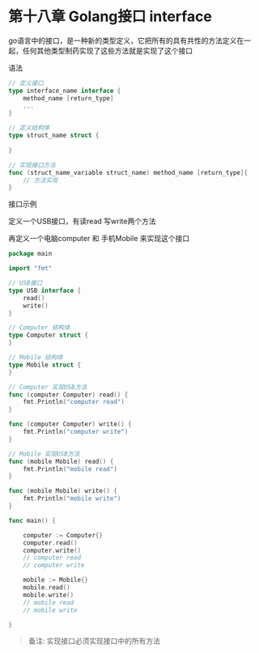 # 第十八章 Golang接口 interface

go语言中的接口，是一种新的类型定义，它把所有的具有共性的方法定义在一起，任何其他类型制药实现了这些方法就是实现了这个接口


语法

```go
// 定义接口
type interface_name interface {
    method_name [return_type]
    ...
}

// 定义结构体
type struct_name struct {
    
}

// 实现接口方法
func (struct_name_variable struct_name) method_name [return_type]{
    // 方法实现
}
```

接口示例

定义一个USB接口，有读read 写write两个方法

再定义一个电脑computer 和 手机Mobile 来实现这个接口

```go
package main

import "fmt"

// USB接口
type USB interface {
    read()
    write()
}

// Computer 结构体
type Computer struct {
}

// Mobile 结构体
type Mobile struct {
}

// Computer 实现USB方法
func (computer Computer) read() {
    fmt.Println("computer read")
}

func (computer Computer) write() {
    fmt.Println("computer write")
}

// Mobile 实现USB方法
func (mobile Mobile) read() {
    fmt.Println("mobile read")
}

func (mobile Mobile) write() {
    fmt.Println("mobile write")
}

func main() {

    computer := Computer{}
    computer.read()
    computer.write()
    // computer read
    // computer write

    mobile := Mobile{}
    mobile.read()
    mobile.write()
    // mobile read
    // mobile write

}

```

> 备注: 实现接口必须实现接口中的所有方法


